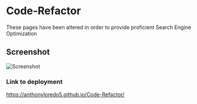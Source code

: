 # Code-Refactor
These pages have been altered in order to provide proficient Search Engine Optimization

## Screenshot
![Screenshot](https://github.com/anthonyloredo5/Hw-01/blob/main/assets/images/Screen%20Shot%202020-12-14%20at%206.23.53%20PM.png?raw=true)

### Link to deployment
https://anthonyloredo5.github.io/Code-Refactor/
